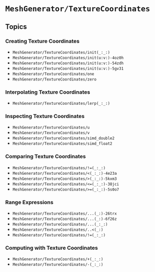 # ``MeshGenerator/TextureCoordinates``

## Topics

### Creating Texture Coordinates

- ``MeshGenerator/TextureCoordinates/init(_:_:)``
- ``MeshGenerator/TextureCoordinates/init(u:v:)-4oz0h``
- ``MeshGenerator/TextureCoordinates/init(u:v:)-54zdh``
- ``MeshGenerator/TextureCoordinates/init(u:v:)-5gv31``
- ``MeshGenerator/TextureCoordinates/one``
- ``MeshGenerator/TextureCoordinates/zero``

### Interpolating Texture Coordinates

- ``MeshGenerator/TextureCoordinates/lerp(_:_:)``

### Inspecting Texture Coordinates

- ``MeshGenerator/TextureCoordinates/u``
- ``MeshGenerator/TextureCoordinates/v``
- ``MeshGenerator/TextureCoordinates/simd_double2``
- ``MeshGenerator/TextureCoordinates/simd_float2``

### Comparing Texture Coordinates

- ``MeshGenerator/TextureCoordinates/!=(_:_:)``
- ``MeshGenerator/TextureCoordinates/<(_:_:)-4e23a``
- ``MeshGenerator/TextureCoordinates/>(_:_:)-5kxm3``
- ``MeshGenerator/TextureCoordinates/<=(_:_:)-38jci``
- ``MeshGenerator/TextureCoordinates/>=(_:_:)-5s0o7``

### Range Expressions

- ``MeshGenerator/TextureCoordinates/...(_:)-26trx``
- ``MeshGenerator/TextureCoordinates/...(_:)-6f26z``
- ``MeshGenerator/TextureCoordinates/...(_:_:)``
- ``MeshGenerator/TextureCoordinates/..<(_:)``
- ``MeshGenerator/TextureCoordinates/!=(_:_:)``

### Computing with Texture Coordinates

- ``MeshGenerator/TextureCoordinates/+(_:_:)``
- ``MeshGenerator/TextureCoordinates/-(_:_:)``
